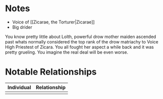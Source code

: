 # Notes
- Voice of [[Zicarae, the Torturer|Zicarae]]
- Big drider

You know pretty little about Lolth, powerful drow mother maiden ascended past whats normally considered the top rank of the drow matriachy to Voice High Priestest of Zicara. You all fought her aspect a while back and it was pretty grueling. You imagine the real deal will be even worse.

# Notable Relationships
| Individual | Relationship |
| ---------- | ------------ |
|            |              |